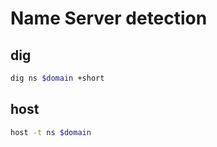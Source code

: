 # Name Server detection

## dig
```bash
dig ns $domain +short
```

## host
```bash
host -t ns $domain
```
